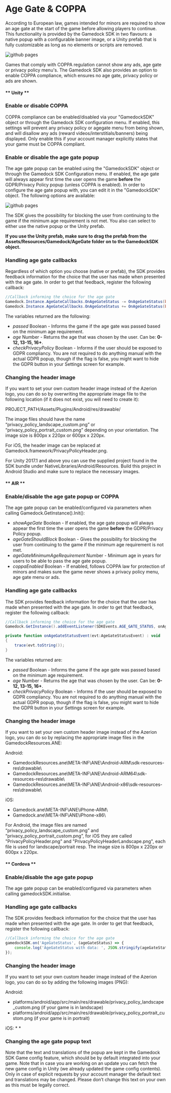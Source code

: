 # Age Gate & COPPA

According to European law, games intended for minors are required to show an age gate at the start of the game before allowing players to continue. This functionality is provided by the Gamedock SDK in two flavours: a native popup with a configurable banner image, or a Unity prefab that is fully customizable as long as no elements or scripts are removed.
  
![github pages](_images/AgeGatePopup.png)

Games that comply with COPPA regulation cannot show any ads, age gate or privacy policy menu's. The Gamedock SDK also provides an option to enable COPPA compliance, which ensures no age gate, privacy policy or ads are shown.

<!-- tabs:start -->

#### ** Unity **

### Enable or disable COPPA

COPPA compliance can be enabled/disabled via your "GamedockSDK" object or through the Gamedock SDK configuration menu. If enabled, this settings will prevent any privacy policy or agegate menu from being shown, and will disallow any ads (reward videos/interstitials/banners) being displayed. Only enable this if your account manager explicitly states that your game must be COPPA compliant. 

### Enable or disable the age gate popup

The age gate popup can be enabled using the "GamedockSDK" object or through the Gamedock SDK Configuration menu. If enabled, the age gate will always appear first time the user opens the game **before** the GDPR/Privacy Policy popup (unless COPPA is enabled). In order to configure the age gate popup with, you can edit it in the "GamedockSDK" object. The following options are available:

![github pages](_images/AgeGateConfig.png)

The SDK gives the possibility for blocking the user from continuing to the game if the minimum age requirement is not met. You also can select to either use the native popup or the Unity prefab. 

**If you use the Unity prefab, make sure to drag the prefab from the Assets/Resources/Gamedock/AgeGate folder on to the GamedockSDK object.**

### Handling age gate callbacks

Regardless of which option you choose (native or prefab), the SDK provides feedback information for the choice that the user has made when presented with the age gate. In order to get that feedback, register the following callback:

~~~csharp
//Callback informing the choice for the age gate
Gamedock.Instance.AgeGateCallbacks.OnAgeGateStatus -= OnAgeGateStatus(bool passed, string age, bool checkPrivacyPolicy);
Gamedock.Instance.AgeGateCallbacks.OnAgeGateStatus += OnAgeGateStatus(bool passed, string age, bool checkPrivacyPolicy);
~~~

The variables returned are the following:
 * *passed* Boolean - Informs the game if the age gate was passed based on the minimum age requirement.
 * *age* Number - Returns the age that was chosen by the user. Can be: **0-12, 13-15, 16+**.
 * *checkPrivacyPolicy* Boolean - Informs if the user should be exposed to GDPR compliancy. You are not required to do anything manual with the actual GDPR popup, though if the flag is false, you might want to hide the GDPR button in your Settings screen for example.

### Changing the header image

If you want to set your own custom header image instead of the Azerion logo, you can do so by overwriting the appropriate image file to the following location (if it does not exist, you will need to create it):

PROJECT_PATH/Assets/Plugins/Android/res/drawable/

The image files should have the name “privacy_policy_landscape_custom.png” or “privacy_policy_portrait_custom.png” depending on your orientation. The image size is 800px x 220px or 600px x 220px.

For iOS, the header image can be replaced at Gamedock.framework/PrivacyPolicyHeader.png.

For Unity 2017.1 and above you can use the supplied project found in the SDK bundle under NativeLibraries/Android/Resources. Build this project in Android Studio and make sure to replace the necessary images.

#### ** AIR **

### Enable/disable the age gate popup or COPPA

The age gate popup can be enabled/configured via parameters when calling Gamedock.GetInstance().Init():
* *showAgeGate* Boolean - If enabled, the age gate popup will always appear the first time the user opens the game **before** the GDPR/Privacy Policy popup. 
* *ageGateShouldBlock* Boolean - Gives the possibility for blocking the user from continuing to the game if the minimum age requirement is not met. 
* *ageGateMinimumAgeRequirement* Number - Minimum age in years for users to be able to pass the age gate popup.  
* *coppaEnabled* Boolean - If enabled, follows COPPA law for protection of minors and makes sure the game never shows a privacy policy menu, age gate menu or ads.

### Handling age gate callbacks

The SDK provides feedback information for the choice that the user has made when presented with the age gate. In order to get that feedback, register the following callback:

~~~actionscript
//Callback informing the choice for the age gate
Gamedock.GetInstance().addEventListener(SDKEvents.AGE_GATE_STATUS, onAgeGateStatusEvent);

private function onAgeGateStatusEvent(evt:AgeGateStatusEvent) : void
{
	trace(evt.toString());
}
~~~

The variables returned are:
 * *passed* Boolean - Informs the game if the age gate was passed based on the minimum age requirement.
 * *age* Number - Returns the age that was chosen by the user. Can be: **0-12, 13-15, 16+**.
 * *checkPrivacyPolicy* Boolean - Informs if the user should be exposed to GDPR compliancy. You are not required to do anything manual with the actual GDPR popup, though if the flag is false, you might want to hide the GDPR button in your Settings screen for example.

### Changing the header image

If you want to set your own custom header image instead of the Azerion logo, you can do so by replacing the appropriate image files in the GamedockResources.ANE:

Android:
* GamedockResources.ane\META-INF\ANE\Android-ARM\sdk-resources-res\drawable\
* GamedockResources.ane\META-INF\ANE\Android-ARM64\sdk-resources-res\drawable\
* GamedockResources.ane\META-INF\ANE\Android-x86\sdk-resources-res\drawable\

iOS:
* Gamedock.ane\META-INF\ANE\iPhone-ARM\
* Gamedock.ane\META-INF\ANE\iPhone-x86\

For Android, the image files are named “privacy_policy_landscape_custom.png” and “privacy_policy_portrait_custom.png”, for iOS they are called "PrivacyPolicyHeader.png" and "PrivacyPolicyHeaderLandscape.png", each file is used for landscape/portrait resp. The image size is 800px x 220px or 600px x 220px.

#### ** Cordova **

### Enable/disable the age gate popup

The age gate popup can be enabled/configured via parameters when calling gamedockSDK.initialise.

### Handling age gate callbacks

The SDK provides feedback information for the choice that the user has made when presented with the age gate. In order to get that feedback, register the following callback:

~~~javascript
//Callback informing the choice for the age gate
gamedockSDK.on('AgeGateStatus', (ageGateStatus) => {
    console.log('AgeGateStatus with data: ', JSON.stringify(ageGateStatus));
});
~~~

### Changing the header image

If you want to set your own custom header image instead of the Azerion logo, you can do so by adding the following images (PNG):

Android:
* platforms/android/app/src/main/res/drawable/privacy_policy_landscape_custom.png (if your game is in landscape)
* platforms/android/app/src/main/res/drawable/privacy_policy_portrait_custom.png (if your game is in portrait)

iOS:
*
*

<!-- tabs:end -->


### Changing the age gate popup text

Note that the text and translations of the popup are kept in the Gamedock SDK Game config feature, which should be by default integrated into your game. Note that in case you are working on an update you can fetch the new game config in Unity (we already updated the game config contents). Only in case of explicit requests by your account manager the default text and translations may be changed. Please don’t change this text on your own as this must be legally correct.
